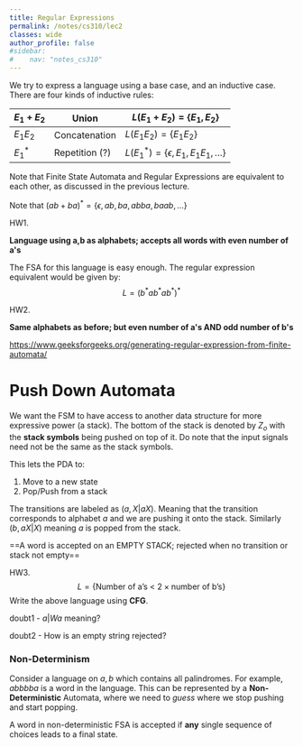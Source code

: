 ```yaml
---
title: Regular Expressions
permalink: /notes/cs310/lec2
classes: wide
author_profile: false
#sidebar:
#    nav: "notes_cs310"
---
```


<script type="text/javascript" src="https://code.jquery.com/jquery-1.7.1.min.js"></script>

<script type="text/x-mathjax-config">
  MathJax.Hub.Config({
    tex2jax: {
      inlineMath: [ ['$','$'], ["\\(","\\)"] ],
      processEscapes: true
    }
  });
</script>
<script type="text/javascript" async src="https://cdnjs.cloudflare.com/ajax/libs/mathjax/2.7.5/latest.js?config=TeX-MML-AM_CHTML" async></script>

<!-- Notes Begin from here -->

We try to express a language using a base case, and an inductive case. There are four kinds of inductive rules:

| $E_1 + E_2$ | Union          | $L(E_1+E_2) = \{E_1, E_2\}$                    |
| ----------- | -------------- | ---------------------------------------------- |
| $E_1 E_2$   | Concatenation  | $L(E_1E_2) = \{E_1E_2\}$                       |
| $E_1^*$     | Repetition (?) | $L(E_1^*) = \{\epsilon, E_1, E_1E_1, \ldots\}$ |

Note that Finite State Automata and Regular Expressions are equivalent to each other, as discussed in the previous lecture.

Note that $(ab+ba)^* = \{ \epsilon, ab, ba, abba, baab, \ldots\}$



HW1.

**Language using a,b as alphabets; accepts all words with even number of a's**

The FSA for this language is easy enough. The regular expression equivalent would be given by:
$$
L = (b^*ab^*ab^*)^*
$$


HW2.

**Same alphabets as before; but even number of a's AND odd number of b's**

https://www.geeksforgeeks.org/generating-regular-expression-from-finite-automata/



# Push Down Automata

We want the FSM to have access to another data structure for more expressive power (a stack). The bottom of the stack is denoted by $Z_o$ with the **stack symbols** being pushed on top of it. Do note that the input signals need not be the same as the stack symbols.

This lets the PDA to:

1. Move to a new state
2. Pop/Push from a stack

The transitions are labeled as $(a,X\vert aX)$. Meaning that the transition corresponds to alphabet $a$ and we are pushing it onto the stack. Similarly $(b,aX\vert X)$ meaning $a$ is popped from the stack. 

==A word is accepted on an EMPTY STACK; rejected when no transition or stack not empty==

HW3.
$$
L = \{ \text{Number of a's < 2}\times\text{number of b's} \}
$$
Write the above language using **CFG**.



doubt1 - $a\vert Wa$ meaning?

doubt2 - How is an empty string rejected?



### Non-Determinism

Consider a language on $a,b$ which contains all palindromes. For example, $abbbba$ is a word in the language. This can be represented by a **Non-Deterministic** Automata, where we need to *guess* where we stop pushing and start popping.

A word in non-deterministic FSA is accepted if **any** single sequence of choices leads to a final state.